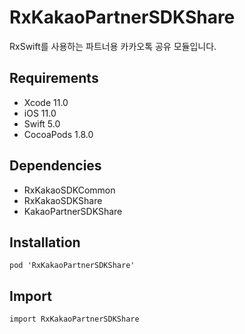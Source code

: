 # RxKakaoPartnerSDKShare

RxSwift를 사용하는 파트너용 카카오톡 공유 모듈입니다.

## Requirements
- Xcode 11.0
- iOS 11.0
- Swift 5.0
- CocoaPods 1.8.0

## Dependencies
- RxKakaoSDKCommon
- RxKakaoSDKShare
- KakaoPartnerSDKShare

## Installation
```
pod 'RxKakaoPartnerSDKShare'
```

## Import
```
import RxKakaoPartnerSDKShare
```